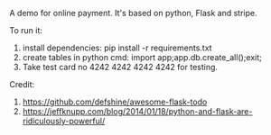 A demo for online payment. It's based on python, Flask and stripe.

To run it:
1. install dependencies: pip install -r requirements.txt
2. create tables in python cmd: import app;app.db.create_all();exit;
3. Take test card no 4242 4242 4242 4242 for testing.

Credit:
 
1. https://github.com/defshine/awesome-flask-todo
2. https://jeffknupp.com/blog/2014/01/18/python-and-flask-are-ridiculously-powerful/
